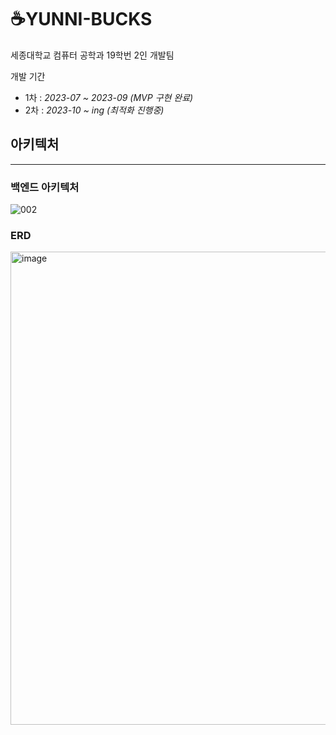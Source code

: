 # ☕️YUNNI-BUCKS

세종대학교 컴퓨터 공학과 19학번 2인 개발팀

개발 기간 

- 1차 : *2023-07 ~ 2023-09 (MVP 구현 완료)*
- 2차 : *2023-10 ~ ing (최적화 진행중)*

## 아키텍처

---
### 백엔드 아키텍처
![002](https://github.com/yungwangoh/yunni-bucks/assets/37898720/fa56489d-a9f7-442a-a803-c7c6c22b87b7)

### ERD
<img width="757" alt="image" src="https://github.com/gkdbssla97/yunni-bucks/assets/55674664/37452648-0c1b-4b6f-aa0a-42a53cbcc9ce">
